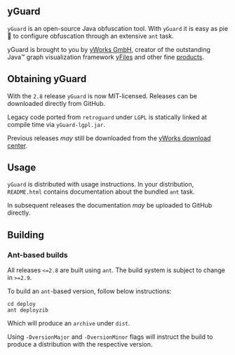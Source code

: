 yGuard
------

`yGuard` is an open-source Java obfuscation tool. With `yGuard` it is easy as pie :cake: to configure obfuscation through an extensive `ant` task.

yGuard is brought to you by [yWorks GmbH](https://www.yworks.com/), creator of the outstanding Java™ graph visualization framework [yFiles](https://www.yworks.com/products/yfiles) and other fine [products](https://www.yworks.com/products).

## Obtaining yGuard

With the `2.8` release `yGuard` is now MIT-licensed. Releases can be downloaded directly from GitHub.

Legacy code ported from `retroguard` under `LGPL` is statically linked at compile time via `yGuard-lgpl.jar`.

Previous releases _may_ still be downloaded from the [yWorks download center](https://www.yworks.com/downloads#yGuard).

## Usage

`yGuard` is distributed with usage instructions. In your distribution, `README.html` contains documentation about the bundled `ant` task.

In subsequent releases the documentation _may_ be uploaded to GitHub directly.

## Building

### Ant-based builds

All releases `<=2.8` are built using `ant`. The build system is subject to change in `>=2.9`.

To build an `ant`-based version, follow below instructions:

```
cd deploy
ant deployzib
```

Which will produce an `archive` under `dist`. 

Using `-DversionMajor` and `-DversionMinor` flags will instruct the build to produce a distribution with the respective version.
